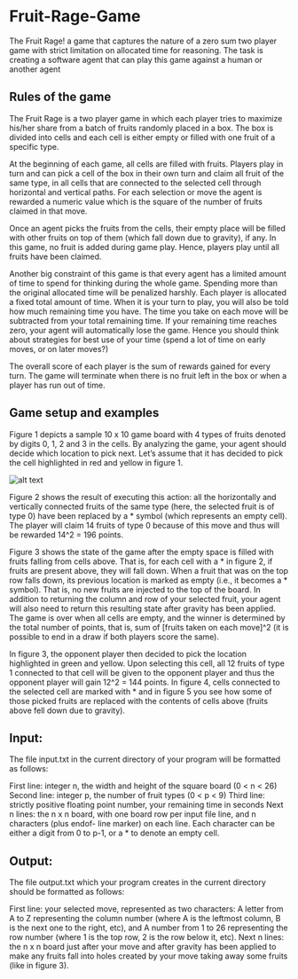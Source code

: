 # Fruit-Rage-Game
The Fruit Rage! a game that captures the nature of a zero sum two player game with
strict limitation on allocated time for reasoning. The task is creating a software agent that can play this game against a human or another agent

## Rules of the game
The Fruit Rage is a two player game in which each player tries to maximize his/her share from a
batch of fruits randomly placed in a box. The box is divided into cells and each cell is either empty
or filled with one fruit of a specific type.

At the beginning of each game, all cells are filled with fruits. Players play in turn and can pick a
cell of the box in their own turn and claim all fruit of the same type, in all cells that are connected
to the selected cell through horizontal and vertical paths. For each selection or move the agent
is rewarded a numeric value which is the square of the number of fruits claimed in that move.

Once an agent picks the fruits from the cells, their empty place will be filled with other fruits on
top of them (which fall down due to gravity), if any. In this game, no fruit is added during game
play. Hence, players play until all fruits have been claimed.

Another big constraint of this game is that every agent has a limited amount of time to spend for
thinking during the whole game. Spending more than the original allocated time will be penalized
harshly. Each player is allocated a fixed total amount of time. When it is your turn to play, you
will also be told how much remaining time you have. The time you take on each move will be
subtracted from your total remaining time. If your remaining time reaches zero, your agent will
automatically lose the game. Hence you should think about strategies for best use of your time
(spend a lot of time on early moves, or on later moves?)

The overall score of each player is the sum of rewards gained for every turn. The game will
terminate when there is no fruit left in the box or when a player has run out of time.

## Game setup and examples
Figure 1 depicts a sample 10 x 10 game board with 4 types of fruits denoted by digits 0, 1, 2 and
3 in the cells. By analyzing the game, your agent should decide which location to pick next. Let’s
assume that it has decided to pick the cell highlighted in red and yellow in figure 1.

![alt text](https://github.com/shravyags/Fruit-Rage-Game/blob/master/example.png)

Figure 2 shows the result of executing this action: all the horizontally and vertically connected
fruits of the same type (here, the selected fruit is of type 0) have been replaced by a * symbol
(which represents an empty cell). The player will claim 14 fruits of type 0 because of this move
and thus will be rewarded 14^2 = 196 points.

Figure 3 shows the state of the game after the empty space is filled with fruits falling from cells
above. That is, for each cell with a * in figure 2, if fruits are present above, they will fall down.
When a fruit that was on the top row falls down, its previous location is marked as empty (i.e., it
becomes a * symbol). That is, no new fruits are injected to the top of the board. In addition to
returning the column and row of your selected fruit, your agent will also need to return this
resulting state after gravity has been applied. The game is over when all cells are empty, and the
winner is determined by the total number of points, that is, sum of [fruits taken on each move]^2
(it is possible to end in a draw if both players score the same).

In figure 3, the opponent player then decided to pick the location highlighted in green and yellow.
Upon selecting this cell, all 12 fruits of type 1 connected to that cell will be given to the opponent
player and thus the opponent player will gain 12^2 = 144 points. In figure 4, cells connected to
the selected cell are marked with * and in figure 5 you see how some of those picked fruits are
replaced with the contents of cells above (fruits above fell down due to gravity).

## Input: 
The file input.txt in the current directory of your program will be formatted as follows:

First line: integer n, the width and height of the square board (0 < n < 26)
Second line: integer p, the number of fruit types (0 < p < 9)
Third line: strictly positive floating point number, your remaining time in seconds
Next n lines: the n x n board, with one board row per input file line, and n characters (plus endof-
line marker) on each line. Each character can be either a digit from 0 to p-1, or
a * to denote an empty cell.

## Output: 
The file output.txt which your program creates in the current directory should be
formatted as follows:

First line: your selected move, represented as two characters:
A letter from A to Z representing the column number (where A is the leftmost
column, B is the next one to the right, etc), and
A number from 1 to 26 representing the row number (where 1 is the top row, 2 is
the row below it, etc).
Next n lines: the n x n board just after your move and after gravity has been applied to make
any fruits fall into holes created by your move taking away some fruits (like in
figure 3).

